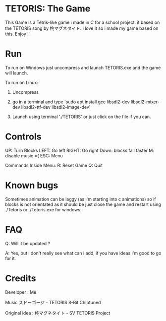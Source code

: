 # TETORIS: The Game

This Game is a Tetris-like game i made in C for a school project. it based on the TETORIS song by 柊マグネタイト. i love it so i made my game based on this. Enjoy !

# Run

To run on Windows just uncompress and launch TETORIS.exe and the game will launch.

To run on Linux:

1. Uncompress

2. go in a terminal and type 'sudo apt install gcc libsdl2-dev libsdl2-mixer-dev libsdl2-ttf-dev libsdl2-image-dev'

3. Launch using terminal './TETORIS' or just click on the file if you can.

# Controls
UP: Turn Blocks
LEFT: Go left
RIGHT: Go right
Down: blocks fall faster
M: disable music =(
ESC: Menu

Commands Inside Menu:
R: Reset Game
Q: Quit

# Known bugs
Sometimes animation can be laggy (as i'm starting into c animations) so if blocks is not orientated as it should be just close the game and restart using ./Tetoris or ./Tetoris.exe for windows.

# FAQ

Q: Will it be updated ?

A: Yes, but i don't really see what can i add, if you have ideas i'm good to go for it.

# Credits

Developer : Me

Music スドーゴージ - TETORIS 8-Bit Chiptuned

Original idea : 柊マグネタイト - SV TETORIS Project
